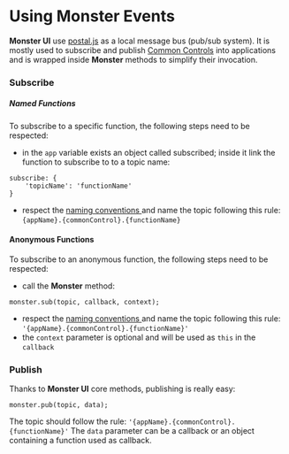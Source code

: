 # Using Monster Events
**Monster UI** use [postal.js][postaljs] as a local message bus (pub/sub system). It is mostly used to subscribe and publish [Common Controls][common controls] into applications and is wrapped inside **Monster** methods to simplify their invocation.

### Subscribe
##### Named Functions
To subscribe to a specific function, the following steps need to be respected:
* in the `app` variable exists an object called subscribed; inside it link the function to subscribe to to a topic name:
```
subscribe: {
    'topicName': 'functionName'
}
```
* respect the [naming conventions ][naming conventions] and name the topic following this rule: `{appName}.{commonControl}.{functionName}`

#### Anonymous Functions
To subscribe to an anonymous function, the following steps need to be respected:
* call the **Monster** method:
```
monster.sub(topic, callback, context);
```
* respect the [naming conventions ][naming conventions] and name the topic following this rule: `'{appName}.{commonControl}.{functionName}'`
* the `context` parameter is optional and will be used as `this` in the `callback`

### Publish
Thanks to **Monster UI** core methods, publishing is really easy:
```
monster.pub(topic, data);
```
The topic should follow the rule: `'{appName}.{commonControl}.{functionName}'`
The `data` parameter can be a callback or an object containing a function used as callback.

[postaljs]: https://github.com/postaljs/postal.js "postal.js Github project"
[common controls]: commonControls.md "Common Controls Documentation"
[naming conventions]: codingStandards.md#naming "Naming Conventions"

